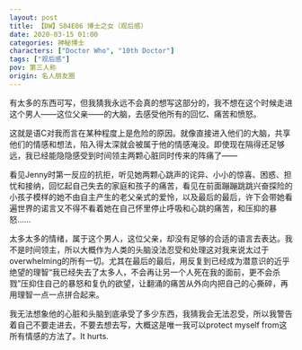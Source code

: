 ```yaml
---
layout: post
title: 【DW】S04E06 博士之女（观后感）
date: 2020-03-15 01:00
categories: 神秘博士
characters: ["Doctor Who", "10th Doctor"]
tags: ["观后感"]
pov: 第三人称
origin: 名人朋友圈
---
```


有太多的东西可写，但我猜我永远不会真的想写这部分的，我不想在这个时候走进这个男人——这位父亲——的大脑，去感受他所有的回忆、痛苦和愤怒。

这就是语C对我而言在某种程度上是危险的原因。就像直接进入他们的大脑，共享他们的情感和想法，陷入得太深就会被属于他的情感淹没。即使现在隔得还足够远，我已经能隐隐感受到时间领主两颗心脏同时传来的阵痛了——

看见Jenny时第一反应的抗拒，听见她两颗心跳声的诧异、小小的惊喜、困惑、担忧和接纳，回忆起自己失去的家庭和孩子的痛苦，看见在前面蹦蹦跳跳兴奋探险的小孩子模样的她不由自主产生的老父亲式的爱怜，以及最后的最后，许下会带她看遍世界的诺言又不得不看着她在自己怀里停止呼吸和心跳的痛苦，和压抑的暴怒……

太多太多的情绪，属于这个男人，这位父亲，却没有足够的合适的语言去表达。我不是时间领主，所以大概作为人类的头脑没法忍受和处理这对我来说太过于overwhelming的所有一切。尤其在最后的最后，用反复到已经成为潜意识的近乎绝望的理智“我已经失去了太多人，不会再让另一个人死在我的面前，更不会杀戮”压抑住自己的暴怒和复仇的欲望，让翻涌的痛苦从外向内把自己的心撕碎，再用理智一点一点拼合起来。

我无法想象他的心脏和头脑到底承受了多少东西，我猜我会无法忍受，所以我警告着自己不要走进去，不要去想去写，大概这是唯一我可以protect myself from这所有情感的方法了。It hurts.
